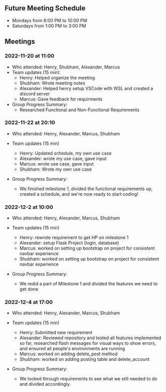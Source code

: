 ## Future Meeting Schedule
 - Mondays from 8:00 PM to 10:00 PM 
 - Saturdays from 1:00 PM to 3:00 PM

## Meetings
### 2022-11-20 at 11:00
- Who attended: Henry, Shubham, Alexander, Marcus
- Team updates (15 min):
  - Henry: Helped organize the meeting
  - Shubham: Wrote meeting notes
  - Alexander: Helped henry setup VSCode with WSL and created a discord server
  - Marcus: Gave feedback for requirments
- Group Progress Summary:
  - Researched Functional and Non-Functional Requirements

### 2022-11-22 at 20:10
- Who attended: Henry, Alexander, Marcus, Shubham

- Team updates (15 min)
  - Henry: Updated schedule, my own use case
  - Alexander: wrote my use case, gave input
  - Marcus: wrote use case, gave input
  - Shubham: Wrote my own use case
- Group Progress Summary:
  - We finished milestone 1, divided the functional requirements up, created a schedule, and we're now ready to start coding!
  
### 2022-12-2 at 10:00
- Who attended: Henry, Alexander, Marcus, Shubham

- Team updates (15 min)
  - Henry: rewrote requirement to get HP on milestone 1
  - Alexander: setup Flask Project (login, database)
  - Marcus: worked on setting up bootstrap on project for consistent navbar experience 
  - Shubham: worked on setting up bootstrap on project for consistent navbar experience 
- Group Progress Summary:
  - We redid a part of Milestone 1 and divided the features we need to get done

### 2022-12-4 at 17:00
- Who attended: Henry, Alexander, Marcus, Shubham

- Team updates (15 min)
  - Henry: Submitted new requirement
  - Alexander: Reviewed repository and tested all features implemented so far, researched flash messages for visual ways to show errors, and ensured all people's environments are running
  - Marcus: worked on adding delete_post method 
  - Shubham: worked on adding posting table and delete_account
- Group Progress Summary:
  - We looked through requirements to see what we still needed to do and divided accordingly.
  